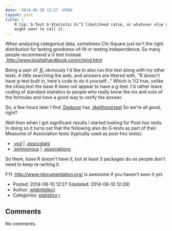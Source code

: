 ```yaml
---
date: '2014-06-10 12:27 -0700'
layout: post
title: |
    R tip: G-Test G-Statistic G\^2 likelihood ratio, or whatever else you
    might want to call it.
---
```


When analyzing categorical data, sometimes Chi-Square just isn't the
right distribution for testing goodness-of-fit or testing Independence.
So many people recommend a G test instead.
<a href="http://www.biostathandbook.com/chiind.html" class="ext-link"> http://www.biostathandbook.com/chiind.html</a>

Being a user of
<a href="http://cran.r-project.org" class="ext-link"> R</a>, obviously
I'd like to also run this test along with my other tests. A little
searching the web, and answers are littered with, "R doesn't have g-test
built in, here's code to do it yourself..." Which is 1/2 true, unlike
the chisq.test the base R does not appear to have a g-test. I'd rather
leave coding of standard statistics to people who really know the ins
and outs of the formulas and have a good way to verify the answer.

So, a few hours later I find
<a href="http://cran.r-project.org/web/packages/Deducer/" class="ext-link"> Deducer</a>
has
<a href="http://www.rdocumentation.org/packages/Deducer/functions/likelihood.test" class="ext-link"> likelihood.test</a>
So we're all good, right?

Well then when I got significant results I started looking for Post-hoc
tests. In doing so it turns out that the following also do G-tests as
part of their Measures of Association tests (typically used as post-hoc
tests):

-   <a href="http://cran.r-project.org/web/packages/vcd/" class="ext-link"> vcd</a>
    \|
    <a href="http://www.rdocumentation.org/packages/vcd/functions/assocstats" class="ext-link"> assocstats</a>
-   <a href="http://cran.r-project.org/web/packages/polytomous/" class="ext-link"> polytomous</a>
    \|
    <a href="http://www.rdocumentation.org/packages/polytomous/functions/associations" class="ext-link"> associations</a>

So there, base R doesn't have it, but at least 3 packages do so people
don't need to keep re-writing it.

FYI
<a href="http://www.rdocumentation.org/" class="ext-link"> http://www.rdocumentation.org/</a>
is awesome if you haven't seen it yet.

-   Posted: 2014-06-10 12:27 (Updated: 2014-06-10 12:29)
-   Author: [wildintellect](author/wildintellect.html)
-   Categories: [statistics](category/statistics.html)
    [r](category/r.html)

Comments
--------

No comments.
